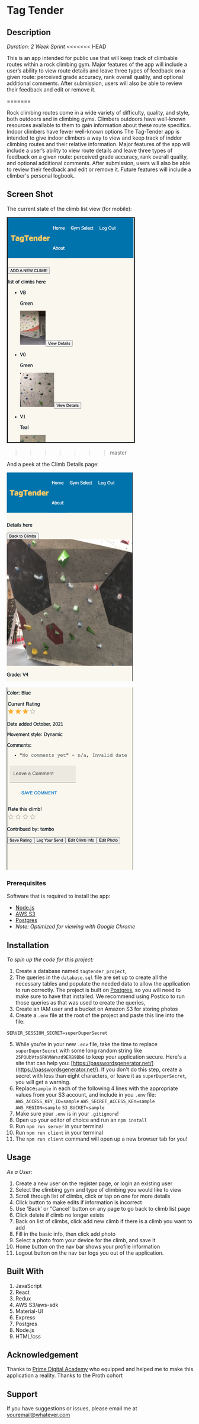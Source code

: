 
# Tag Tender

## Description

_Duration: 2 Week Sprint_
<<<<<<< HEAD

This is an app intended for public use that will keep track of climbable routes within a rock climbing gym. Major features of the app will include a user’s ability to view route details and leave three types of feedback on a given route: perceived grade accuracy, rank overall quality, and optional additional comments. After submission, users will also be able to review their feedback and edit or remove it.

=======

Rock climbing routes come in a wide variety of difficulty, quality, and style, both outdoors and in climbing gyms. Climbers outdoors have well-known resources available to them to gain information about these route specifics. Indoor climbers have fewer well-known options
The Tag-Tender app is intended to give indoor climbers a way to view and keep track of inddor climbing routes and their relative information. Major features of the app will include a user’s ability to view route details and leave three types of feedback on a given route: perceived grade accuracy, rank overall quality, and optional additional comments. After submission, users will also be able to review their feedback and edit or remove it. Future features will include a climber's personal logbook.


## Screen Shot

The current state of the climb list view (for mobile):

![List_Page](public/images/ClimbListView_a.png)
>>>>>>> master

And a peek at the Climb Details page:

![Climb_Details_1](public/images/Details_View_1.png)

![Climb_Details_1](public/images/Details_View_2.png)

### Prerequisites

Software that is required to install the app:

- [Node.js](https://nodejs.org/en/)
- [AWS S3](https://s3.console.aws.amazon.com/s3/home)
- [Postgres](https://www.postgresql.org/download/)
- _Note: Optimized for viewing with Google Chrome_


## Installation

*To spin up the code for this project:*

1. Create a database named `tagtender_project`,
2. The queries in the `database.sql` file are set up to create all the necessary tables and populate the needed data to allow the application to run correctly. The project is built on [Postgres](https://www.postgresql.org/download/), so you will need to make sure to have that installed. We recommend using Postico to run those queries as that was used to create the queries, 
3. Create an IAM user and a bucket on Amazon S3 for storing photos
4. Create a `.env` file at the root of the project and paste this line into the file:
  ```
  SERVER_SESSION_SECRET=superDuperSecret
  ```
5. While you're in your new `.env` file, take the time to replace `superDuperSecret` with some long random string like `25POUbVtx6RKVNWszd9ERB9Bb6` to keep your application secure. Here's a site that can help you: [https://passwordsgenerator.net/](https://passwordsgenerator.net/). If you don't do this step, create a secret with less than eight characters, or leave it as `superDuperSecret`, you will get a warning.
6.  Replace`sample` in each of the following 4 lines  with the appropriate values from your S3 account, and include in you `.env`   file:  
    `AWS_ACCESS_KEY_ID=sample`
    `AWS_SECRET_ACCESS_KEY=sample`
    `AWS_REGION=sample`
    `S3_BUCKET=sample`
7. Make sure your `.env` is in your `.gitignore`!
8. Open up your editor of choice and run an `npm install`
9. Run `npm run server` in your terminal
10. Run `npm run client` in your terminal
11. The `npm run client` command will open up a new browser tab for you!
 


## Usage

*As a User:*
1. Create a new user on the register page, or login an existing user
2. Select the climbing gym and type of climbing you would like to view
3. Scroll through list of climbs, click or tap on one for more details
4. Click button to make edits if information is incorrect
5. Use 'Back' or "Cancel' button on any page to go back to climb list page
5. Click delete if climb no longer exists
6. Back on list of climbs, click add new climb if there is a climb you want to add
7. Fill in the basic info, then click add photo
8. Select a photo from your device for the climb, and save it
9. Home button on the nav bar shows your profile information
10. Logout button on the nav bar logs you out of the application.


## Built With


1. JavaScript
2. React
3. Redux
4. AWS S3/aws-sdk
5. Material-UI
6. Express
7. Postgres
8. Node.js
9. HTML/css



## Acknowledgement
Thanks to [Prime Digital Academy](www.primeacademy.io) who equipped and helped me to make this application a reality. Thanks to the Proth cohort

## Support
If you have suggestions or issues, please email me at [youremail@whatever.com](www.google.com)